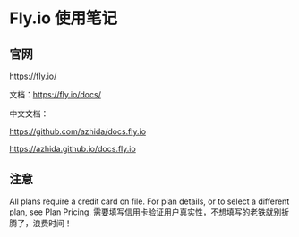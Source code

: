 # Fly.io 使用笔记

## 官网

https://fly.io/

文档：https://fly.io/docs/

中文文档：

https://github.com/azhida/docs.fly.io

https://azhida.github.io/docs.fly.io

## 注意

All plans require a credit card on file. For plan details, or to select a different plan, see Plan Pricing.
需要填写信用卡验证用户真实性，不想填写的老铁就别折腾了，浪费时间！
